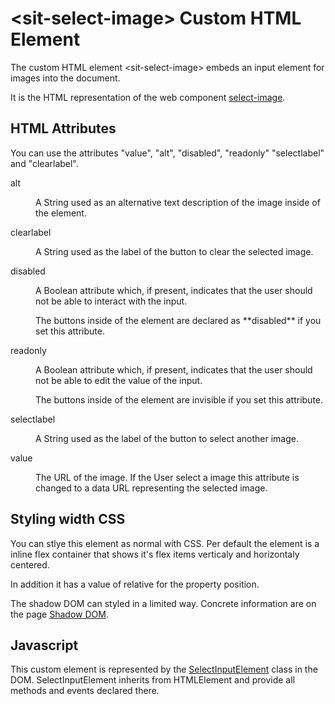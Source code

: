 # &lt;sit-select-image&gt; Custom HTML Element
The custom HTML element &lt;sit-select-image&gt; embeds an input element for images
into the document.

It is the HTML representation of the web component [select-image](../README.md).

## HTML Attributes
You can use the attributes "value", "alt", "disabled", "readonly"
"selectlabel" and "clearlabel".

<dl>
<dt>alt</dt>
<dd><p>A String used as an alternative text description of the image inside of
the element.</p></dd>

<dt>clearlabel</dt>
<dd><p>A String used as the label of the button to clear the selected image.</p></dd>

<dt>disabled</dt>
<dd><p>A Boolean attribute which, if present, indicates that the user should
not be able to interact with the input.</p>
<p>The buttons inside of the element are declared as **disabled** if you set
this attribute.</p></dd>

<dt>readonly</dt>
<dd><p>A Boolean attribute which, if present, indicates that the user should
not be able to edit the value of the input.</p>
<p>The buttons inside of the element are invisible if you set this
attribute.</p></dd>

<dt>selectlabel</dt>
<dd><p>A String used as the label of the button to select another image.</p></dd>

<dt>value</dt>
<dd><p>The URL of the image. If the User select a image this attribute is changed
to a data URL representing the selected image.</p></dd>
</dl>

## Styling width CSS
You can stlye this element as normal with CSS. Per default the element is a
inline flex container that shows it's flex items verticaly and horizontaly
centered.

In addition it has a value of relative for the property position.

The shadow DOM can styled in a limited way. Concrete information are on the
page [Shadow DOM](./ShadowDOM.md).

## Javascript
This custom element is represented by the [SelectInputElement](./JSAPI.md) class
in the DOM. SelectInputElement inherits from HTMLElement and provide all methods
and events declared there.
